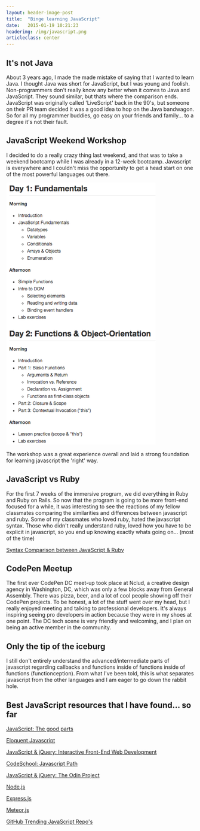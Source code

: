 ```yaml
---
layout: header-image-post
title:  "Binge learning JavaScript"
date:   2015-01-19 10:21:23
headerimg: /img/javascript.png
articleclass: center
---
```


## It's not Java

About 3 years ago, I made the made mistake of saying that I wanted to learn Java. I thought Java was short for JavaScript, but I was young and foolish. Non-programmers don't really know any better when it comes to Java and JavaScript. They sound similar, but thats where the comparison ends. JavaScript was originally called 'LiveScript' back in the 90's, but someone on their PR team decided it was a good idea to hop on the Java bandwagon. So for all my programmer buddies, go easy on your friends and family... to a degree it's not their fault.

## JavaScript Weekend Workshop

I decided to do a really crazy thing last weekend, and that was to take a weekend bootcamp while I was already in a 12-week bootcamp. Javascript is everywhere and I couldn't miss the opportunity to get a head start on one of the most powerful languages out there.

<img src="/img/js_workshop.png" alt="JavaScript Workshop">

The workshop was a great experience overall and laid a strong foundation for learning javascript the 'right' way.

## JavaScript vs Ruby

For the first 7 weeks of the immersive program, we did everything in Ruby and Ruby on Rails. So now that the program is going to be more front-end focused for a while, it was interesting to see the reactions of my fellow classmates comparing the similarities and differences between javascript and ruby. Some of my classmates who loved ruby, hated the javascript syntax. Those who didn't really understand ruby, loved how you have to be explicit in javascript, so you end up knowing exactly whats going on... (most of the time)

[Syntax Comparison between JavaScript & Ruby](http://agentcooper.github.io/js-ruby-comparison/)

## CodePen Meetup

The first ever CodePen DC meet-up took place at Nclud, a creative design agency in Washington, DC, which was only a few blocks away from General Assembly. There was pizza, beer, and a lot of cool people showing off their CodePen projects. To be honest, a lot of the stuff went over my head, but I really enjoyed meeting and talking to professional developers. It's always inspiring seeing pro developers in action because they were in my shoes at one point. The DC tech scene is very friendly and welcoming, and I plan on being an active member in the community.

## Only the tip of the iceburg

I still don't entirely understand the advanced/intermediate parts of javascript regarding callbacks and functions inside of functions inside of functions (functionception). From what I've been told, this is what separates javascript from the other languages and I am eager to go down the rabbit hole.

## Best JavaScript resources that I have found... so far

[JavaScript: The good parts](http://www.amazon.com/JavaScript-Good-Parts-Douglas-Crockford/dp/0596517742)

[Eloquent Javascript](http://www.amazon.com/Eloquent-JavaScript-Modern-Introduction-Programming/dp/1593275846/ref=pd_sim_b_4?ie=UTF8&refRID=0QNKHK6V8XTF64SSG3S6)

[JavaScript & jQuery: Interactive Front-End Web Development](http://www.amazon.com/JavaScript-JQuery-Interactive-Front-End-Development/dp/1118531647/ref=sr_1_1?s=books&ie=UTF8&qid=1421682683&sr=1-1&keywords=jon+duckett+javascript+%26+jquery+interactive+front-end+web+development)

[CodeSchool: Javascript Path](https://www.codeschool.com/paths/javascript)

[JavaScript & jQuery: The Odin Project](http://www.theodinproject.com/javascript-and-jquery)

[Node.js](http://nodejs.org/)

[Express.js](http://expressjs.com/)

[Meteor.js](https://www.meteor.com/)

[GitHub Trending JavaScript Repo's](https://github.com/trending?l=javascript)

